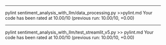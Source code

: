 
--------------------------------------------------------------------
pylint sentiment_analysis_with_llm/data_processing.py >>pylint.md
Your code has been rated at 10.00/10 (previous run: 10.00/10, +0.00)


--------------------------------------------------------------------
pylint sentiment_analysis_with_llm/test_streamlit_v5.py >> pylint.md
Your code has been rated at 10.00/10 (previous run: 10.00/10, +0.00)

